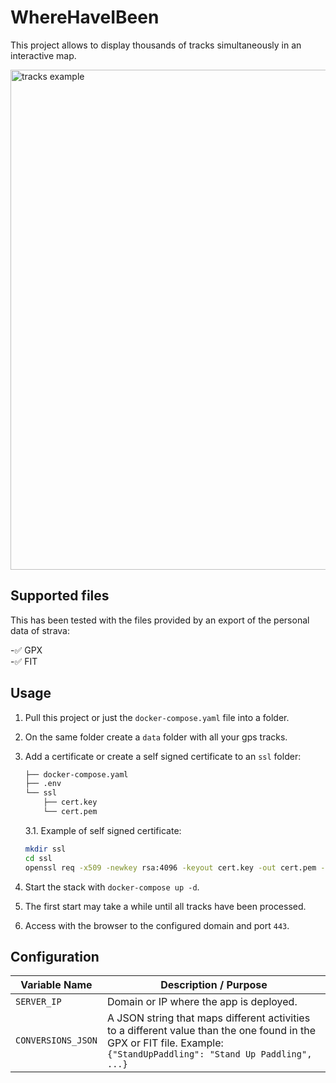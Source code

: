 # WhereHaveIBeen

This project allows to display thousands of tracks simultaneously in an interactive map.

<img src="doc/images/tracks.gif" width="800px" alt="tracks example">

## Supported files

This has been tested with the files provided by an export of the personal data of strava:

-✅ GPX  
-✅ FIT  

## Usage

1. Pull this project or just the `docker-compose.yaml` file into a folder.
2. On the same folder create a `data` folder with all your gps tracks.
3. Add a certificate or create a self signed certificate to an `ssl` folder:

    ```bash
    ├── docker-compose.yaml
    ├── .env
    └── ssl
        ├── cert.key
        └── cert.pem
    ```

    3.1. Example of self signed certificate:

    ```bash
    mkdir ssl
    cd ssl
    openssl req -x509 -newkey rsa:4096 -keyout cert.key -out cert.pem -sha256 -days 3650 -nodes -subj "/C=XX/ST=StateName/L=CityName/O=CompanyName/OU=CompanySectionName/CN=CommonNameOrHostname"
    ```

4. Start the stack with `docker-compose up -d`.
5. The first start may take a while until all tracks have been processed.
6. Access with the browser to the configured domain and port `443`.

## Configuration

| Variable Name      | Description / Purpose                                    |
|--------------------|----------------------------------------------------------|
| `SERVER_IP`          | Domain or IP where the app is deployed.        |
| `CONVERSIONS_JSON`  | A JSON string that maps different activities to a different value than the one found in the GPX or FIT file. Example:`{"StandUpPaddling": "Stand Up Paddling", ...}` |
